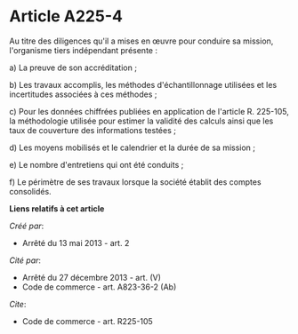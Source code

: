 # Article A225-4

Au titre des diligences qu'il a mises en œuvre pour conduire sa mission, l'organisme tiers indépendant présente : 

a) La preuve de son accréditation ; 

b) Les travaux accomplis, les méthodes d'échantillonnage utilisées et les incertitudes associées à ces méthodes ; 

c) Pour les données chiffrées publiées en application de l'article R. 225-105, la méthodologie utilisée pour estimer la
validité des calculs ainsi que les taux de couverture des informations testées ; 

d) Les moyens mobilisés et le calendrier et la durée de sa mission ; 

e) Le nombre d'entretiens qui ont été conduits ; 

f) Le périmètre de ses travaux lorsque la société établit des comptes consolidés.

**Liens relatifs à cet article**

_Créé par_:

  - Arrêté du 13 mai 2013 - art. 2

_Cité par_:

  - Arrêté du 27 décembre 2013 - art. (V)
  - Code de commerce - art. A823-36-2 (Ab)

_Cite_:

  - Code de commerce - art. R225-105
